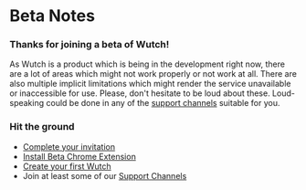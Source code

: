 # Beta Notes

### Thanks for joining a beta of Wutch!

<div className="pane-info">
As Wutch is a product which is being in the development right now, there are a lot of areas which might not work properly or not work at all. There are also multiple implicit limitations which might render the service unavailable or inaccessible for use. Please, don't hesitate to be loud about these. Loud-speaking could be done in any of the <a href="https://wutch.net/docs/support">support channels</a> suitable for you.
</div>

### Hit the ground

- [Complete your invitation](https://wutch.net/docs/application/completing-invitation)
- [Install Beta Chrome Extension](https://wutch.net/docs/chrome-extension)
- [Create your first Wutch](https://wutch.net/docs/basic-features/wutches/create)
- Join at least some of our [Support Channels](https://wutch.net/docs/support)
